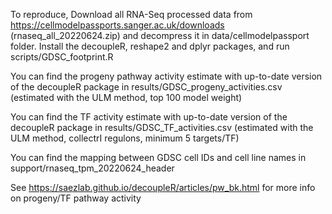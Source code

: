 
To reproduce, Download all RNA-Seq processed data from https://cellmodelpassports.sanger.ac.uk/downloads (rnaseq_all_20220624.zip) and decompress it in data/cellmodelpassport folder. Install the decoupleR, reshape2 and dplyr packages, and run scripts/GDSC_footprint.R

You can find the progeny pathway activity estimate with up-to-date version of the decoupleR package in results/GDSC_progeny_activities.csv (estimated with the ULM method, top 100 model weight)

You can find the TF activity estimate with up-to-date version of the decoupleR package in results/GDSC_TF_activities.csv (estimated with the ULM method, collectrI regulons, minimum 5 targets/TF)

You can find the mapping between GDSC cell IDs and cell line names in support/rnaseq_tpm_20220624_header

See https://saezlab.github.io/decoupleR/articles/pw_bk.html for more info on progeny/TF pathway activity
